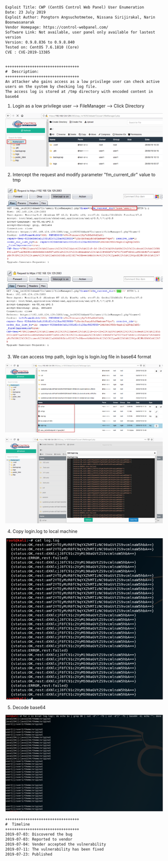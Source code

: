 
```
Exploit Title: CWP (CentOS Control Web Panel) User Enumeration
Date: 23 July 2019
Exploit Author: Pongtorn Angsuchotmetee, Nissana Sirijirakal, Narin Boonwasanarak
Vendor Homepage: https://control-webpanel.com/
Software Link: Not available, user panel only available for lastest version
Version: 0.9.8.836 to 0.9.8.840
Tested on: CentOS 7.6.1810 (Core)
CVE : CVE-2019-13385
```

```

+++++++++++++++++++++++++++++++++
#  Description:
+++++++++++++++++++++++++++++++++
An attacker who gains access as a low privilege user can check active users on the system by checking log file.
The access log is stored at /tmp directory with encoded content in base64 
```

1. Login as a low privilege user --> FileManager --> Click Directory

![](_resources/CVE-2019-13385.md/2019-07-23-10-19-05.png)

2. Intercept the request and modify parameter "fm_current_dir" value to tmp

![](_resources/CVE-2019-13385.md/2019-07-23-10-22-00.png)

![](_resources/CVE-2019-13385.md/2019-07-23-10-22-17.png)

3. We can access tmp path, login log is login.log file in base64 format

![](_resources/CVE-2019-13385.md/2019-07-23-10-25-56.png)

![](_resources/CVE-2019-13385.md/2019-07-23-10-42-24.png)

4. Copy login.log to local machine

![](_resources/CVE-2019-13385.md/2019-07-23-10-45-31.png)

5. Decode base64

![](_resources/CVE-2019-13385.md/2019-07-23-10-45-59.png)

```
+++++++++++++++++++++++++++++++++
#  Timeline
+++++++++++++++++++++++++++++++++
2019-07-03: Discovered the bug
2019-07-03: Reported to vendor
2019-07-04: Vender accepted the vulnerability
2019-07-11: The vulnerability has been fixed
2019-07-23: Published
```
